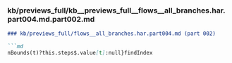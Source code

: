 ### kb/previews_full/kb__previews_full__flows__all_branches.har.part004.md.part002.md

```md
### kb/previews_full/flows__all_branches.har.part004.md (part 002)

```md
nBounds(t)?this.steps$.value[t]:null}findIndex
```

```

```
